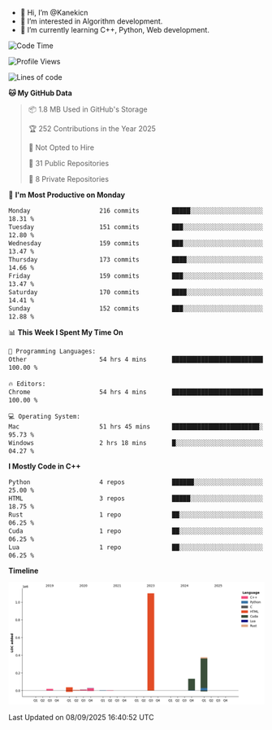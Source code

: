 - 👋 Hi, I’m @Kanekicn
- 👀 I’m interested in Algorithm development.
- 🌱 I’m currently learning C++, Python, Web development.

<!---
cotecsz/cotecsz is a ✨ special ✨ repository because its `README.md` (this file) appears on your GitHub profile.
You can click the Preview link to take a look at your changes.
--->

<!--START_SECTION:waka-->
![Code Time](http://img.shields.io/badge/Code%20Time-4%2C433%20hrs%2025%20mins-blue)

![Profile Views](http://img.shields.io/badge/Profile%20Views-0-blue)

![Lines of code](https://img.shields.io/badge/From%20Hello%20World%20I%27ve%20Written-1.7%20million%20lines%20of%20code-blue)

**🐱 My GitHub Data** 

> 📦 1.8 MB Used in GitHub's Storage 
 > 
> 🏆 252 Contributions in the Year 2025
 > 
> 🚫 Not Opted to Hire
 > 
> 📜 31 Public Repositories 
 > 
> 🔑 8 Private Repositories 
 > 
📅 **I'm Most Productive on Monday** 

```text
Monday                   216 commits         █████░░░░░░░░░░░░░░░░░░░░   18.31 % 
Tuesday                  151 commits         ███░░░░░░░░░░░░░░░░░░░░░░   12.80 % 
Wednesday                159 commits         ███░░░░░░░░░░░░░░░░░░░░░░   13.47 % 
Thursday                 173 commits         ████░░░░░░░░░░░░░░░░░░░░░   14.66 % 
Friday                   159 commits         ███░░░░░░░░░░░░░░░░░░░░░░   13.47 % 
Saturday                 170 commits         ████░░░░░░░░░░░░░░░░░░░░░   14.41 % 
Sunday                   152 commits         ███░░░░░░░░░░░░░░░░░░░░░░   12.88 % 
```


📊 **This Week I Spent My Time On** 

```text
💬 Programming Languages: 
Other                    54 hrs 4 mins       █████████████████████████   100.00 % 

🔥 Editors: 
Chrome                   54 hrs 4 mins       █████████████████████████   100.00 % 

💻 Operating System: 
Mac                      51 hrs 45 mins      ████████████████████████░   95.73 % 
Windows                  2 hrs 18 mins       █░░░░░░░░░░░░░░░░░░░░░░░░   04.27 % 
```

**I Mostly Code in C++** 

```text
Python                   4 repos             ██████░░░░░░░░░░░░░░░░░░░   25.00 % 
HTML                     3 repos             █████░░░░░░░░░░░░░░░░░░░░   18.75 % 
Rust                     1 repo              ██░░░░░░░░░░░░░░░░░░░░░░░   06.25 % 
Cuda                     1 repo              ██░░░░░░░░░░░░░░░░░░░░░░░   06.25 % 
Lua                      1 repo              ██░░░░░░░░░░░░░░░░░░░░░░░   06.25 % 
```



**Timeline**

![Lines of Code chart](https://raw.githubusercontent.com/Kanekicn/Kanekicn/master/assets/bar_graph.png)


 Last Updated on 08/09/2025 16:40:52 UTC
<!--END_SECTION:waka-->

